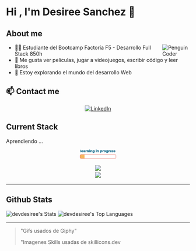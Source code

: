 
# Hi , I'm Desiree Sanchez 👋


## About me

<img width="15%" align="right" alt="Penguin Coder" src="https://media.giphy.com/media/v1.Y2lkPTc5MGI3NjExYTJ0OTFtMG5ra2o1aTAwYTdsejBsenJoOTlxZXBhOWxtMTJ3Z2Q5eSZlcD12MV9pbnRlcm5hbF9naWZfYnlfaWQmY3Q9Zw/2IudUHdI075HL02Pkk/giphy.gif" />

- 👩‍🎓 Estudiante del Bootcamp Factoría F5 - Desarrollo Full Stack 850h
- 💟 Me gusta ver películas, jugar a videojuegos, escribir código y leer libros
- 🧠 Estoy explorando el mundo del desarrollo Web

  
## :mailbox: Contact me

<p align="center">
  <a href="https://www.linkedin.com/in/desisanchez/">
    <img src="https://skillicons.dev/icons?i=linkedin" alt="LinkedIn" />
  </a>
</p>

## Current Stack

Aprendiendo ... 
<p align="center">
<img width="20%" src="https://github.com/DevDesiree/DevDesiree/blob/main/GifCarga.gif">
</p>

<p align="center">
  <a href="https://skillicons.dev">
    <img src="https://skillicons.dev/icons?i=html,css,sass,bootstrap,tailwind,github,git,js,react,java,php,laravel,nodejs,python,md"/>
  </a>
  <br>
  <a href="https://skillicons.dev">
    <img src="https://skillicons.dev/icons?i=vscode,figma,discord" />
  </a>
</p>

---
## Github Stats

![devdesiree's Stats](https://github-readme-stats.vercel.app/api?username=devdesiree&theme=dark&show_icons=true&hide_border=false&count_private=true)
![devdesiree's Top Languages](https://github-readme-stats.vercel.app/api/top-langs/?username=devdesiree&theme=dark&show_icons=true&hide_border=false&layout=compact)

---
> "Gifs usados de Giphy"
>
> "Imagenes Skills usadas de skillicons.dev

<!--
**DevDesiree/DevDesiree** is a ✨ _special_ ✨ repository because its `README.md` (this file) appears on your GitHub profile.

Here are some ideas to get you started:

- 🔭 I’m currently working on ...
- 🌱 I’m currently learning ...
- 👯 I’m looking to collaborate on ...
- 🤔 I’m looking for help with ...
- 💬 Ask me about ...
- 📫 How to reach me: ...
- 😄 Pronouns: ...
- ⚡ Fun fact: ...
-->
